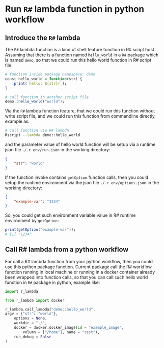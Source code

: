 # Run ``R#`` lambda function in python workflow

## Introduce the ``R#`` lambda

The ``R#`` lambda function is a kind of shell feature function in R# script host. Assuming that there is a function named ``hello_world`` in a ``R#`` package which is named ``demo``, so that we could run this hello world function in R# script file:

```r
# function inside package namespace: demo 
const hello_world = function(str) {
    print(`hello: ${str}!`);
}

# call function in another script file
demo::hello_world("world");
```

Via the ``R#`` lambda function feature, that we could run this function without write script file, and we could run this function from commandline directly, example as:

```bash
# call function via R# lambda
Rscript --lambda demo::hello_world
```

and the parameter value of hello world function will be setup via a runtime json file ``./.r_env/run.json`` in the working directory:

```json
{
    "str": "world" 
}
```

If the function invoke contains ``getOption`` function calls, then you could setup the runtime environment via the json file ``./.r_env/options.json`` in the working directory:

```json
{
    "example-var": "1234"
}
```

So, you could get such environment variable value in R# runtime environment by ``getOption``:

```r
print(getOption("example-var"));
# [1] "1234"
```

## Call R# lambda from a python workflow

For call a R# lambda function from your python workflow, then you could use this python package function. Current package call the R# workflow function running in local machine or running in a docker container already been wrapped into function calls, so that you can call such hello world function in ``R#`` package in python, example like:

```py
import r_lambda

from r_lambda import docker

r_lambda.call_lambda("demo::hello_world", 
argv = {"str": "world"}, 
    options = None,
    workdir = "./",
    docker = docker.docker_image(id = "example_image", 
        volumn = ["/home"], name = "test"), 
    run_debug = False
)
```